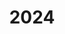 ---
title: "2024"
collection: publications
permalink: /publication/2010-10-01-paper
excerpt: "<br/><img src='/images/2024-95.jpg' alt='www' width='300' height='150' style='float:left'>"
paperurl: 'https://www.researchsquare.com/article/rs-4818785/v1'
citation: 'Renbo Su, Tao Liu, Tianyu Zhang, Yingjun Tian, Romain Hautier, Weiming Wang, Charlie C.L. Wang. (2024). &quot; TPMS-based mechanical bonding structures optimized by FEM with periodic boundary conditions.&quot; <i>under review </i>, 2024. '
---